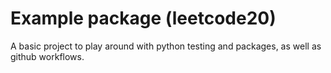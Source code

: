 # Example package (leetcode20)
A basic project to play around with python testing and packages, as well as github workflows. 


